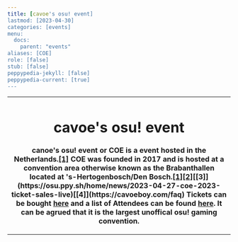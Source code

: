```yaml
---
title: [cavoe's osu! event]
lastmod: [2023-04-30]
categories: [events]
menu:
  docs:
    parent: "events"
aliases: [COE]
role: [false]
stub: [false]
peppypedia-jekyll: [false]
peppypedia-current: [true]
---
```

<table>
<tbody><tr>
<th>

# cavoe's osu! event
canoe's osu! event or COE is a event hosted in the Netherlands.[[1]](https://osu.ppy.sh/home/news/2023-04-27-coe-2023-ticket-sales-live) COE was founded in 2017 and is hosted at a convention area otherwise known as the Brabanthallen located at 's-Hertogenbosch/Den Bosch.[[1]](https://en.wikipedia.org/wiki/Brabanthallen)[[2]](https://en.wikipedia.org/wiki/Osu!)[[3]](https://osu.ppy.sh/home/news/2023-04-27-coe-2023-ticket-sales-live)[[4]](https://cavoeboy.com/faq) Tickets can be bought [here](https://cavoeboy.com/tickets/ticket-type) and a list of Attendees can be found [here](https://cavoeboy.com/attendees). It can be agrued that it is the largest unoffical osu! gaming convention.